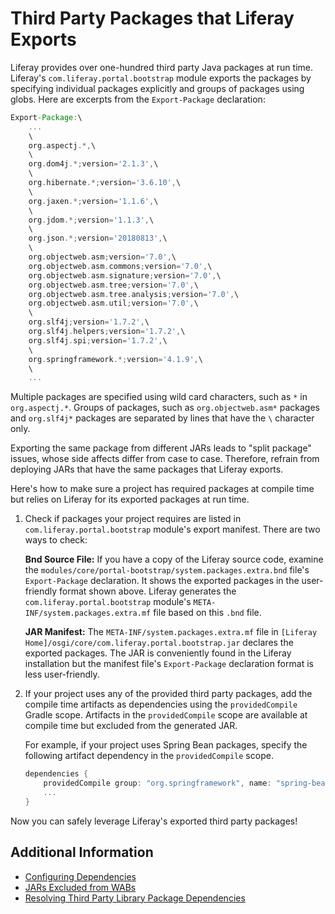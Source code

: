 # Third Party Packages that Liferay Exports

Liferay provides over one-hundred third party Java packages at run time. Liferay's `com.liferay.portal.bootstrap` module exports the packages by specifying individual packages explicitly and groups of packages using globs. Here are excerpts from the `Export-Package` declaration:

```groovy
Export-Package:\
    ...
    \
	org.aspectj.*,\
	\
	org.dom4j.*;version='2.1.3',\
	\
	org.hibernate.*;version='3.6.10',\
	\
	org.jaxen.*;version='1.1.6',\
	\
	org.jdom.*;version='1.1.3',\
	\
	org.json.*;version='20180813',\
	\
	org.objectweb.asm;version='7.0',\
	org.objectweb.asm.commons;version='7.0',\
	org.objectweb.asm.signature;version='7.0',\
	org.objectweb.asm.tree;version='7.0',\
	org.objectweb.asm.tree.analysis;version='7.0',\
	org.objectweb.asm.util;version='7.0',\
	\
	org.slf4j;version='1.7.2',\
	org.slf4j.helpers;version='1.7.2',\
	org.slf4j.spi;version='1.7.2',\
	\
	org.springframework.*;version='4.1.9',\
	\
    ...
```

Multiple packages are specified using wild card characters, such as `*` in `org.aspectj.*`. Groups of packages, such as `org.objectweb.asm*` packages and `org.slf4j*` packages are separated by lines that have the `\` character only.

Exporting the same package from different JARs leads to "split package" issues, whose side affects differ from case to case. Therefore, refrain from deploying JARs that have the same packages that Liferay exports.

Here's how to make sure a project has required packages at compile time but relies on Liferay for its exported packages at run time.

1. Check if packages your project requires are listed in `com.liferay.portal.bootstrap` module's export manifest. There are two ways to check:

    **Bnd Source File:** If you have a copy of the Liferay source code, examine the `modules/core/portal-bootstrap/system.packages.extra.bnd` file's `Export-Package` declaration. It shows the exported packages in the user-friendly format shown above. Liferay generates the `com.liferay.portal.bootstrap` module's `META-INF/system.packages.extra.mf` file based on this `.bnd` file.

    **JAR Manifest:** The `META-INF/system.packages.extra.mf` file in `[Liferay Home]/osgi/core/com.liferay.portal.bootstrap.jar` declares the exported packages. The JAR is conveniently found in the Liferay installation but the manifest file's `Export-Package` declaration format is less user-friendly.

1. If your project uses any of the provided third party packages, add the compile time artifacts as dependencies using the `providedCompile` Gradle scope. Artifacts in the `providedCompile` scope are available at compile time but excluded from the generated JAR.

    For example, if your project uses Spring Bean packages, specify the following artifact dependency in the `providedCompile` scope.

    ```groovy
    dependencies {
        providedCompile group: "org.springframework", name: "spring-bean", version: "4.1.9"
        ...
    }
    ```

Now you can safely leverage Liferay's exported third party packages!

## Additional Information

* [Configuring Dependencies](../fundamentals/configuring-dependencies/configuring-dependencies.md)
* [JARs Excluded from WABs](./jars-excluded-from-wabs.md)
* [Resolving Third Party Library Package Dependencies](../fundamentals/configuring-dependencies/resolving-third-party-library-package-dependencies.md)